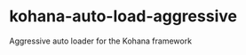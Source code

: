 kohana-auto-load-aggressive
===========================

Aggressive auto loader for the Kohana framework

